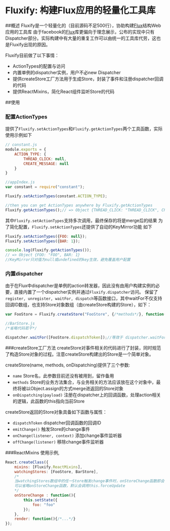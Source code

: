 Fluxify: 构建Flux应用的轻量化工具库
==================

##概述
Fluxify是一个轻量化的（目前源码不足500行），协助构建[Flux][Flux]结构Web应用的工具库
由于facebook的[Flux][Flux]库更偏向于理念展示，公布的实现中只有Dispatcher部分。实际构建中有大量的重复工作可以由统一的工具库代劳，这也是Fluxify出现的原因。

Fluxify目前做了以下事情：

* ActionTypes的配置与访问
* 内置单例的dispatcher实例，用户不必new Dispatcher
* 提供createStore工厂方法用于生成Store，封装了事件和注册dispatcher回调的代码
* 提供ReactMixins，简化React组件监听Store的代码

##使用
### 配置ActionTypes
提供了`Fluxify.setActionTypes`和`Fluxify.getActionTypes`两个工具函数，实际使用示例如下
```js
// constant.js
module.exports = {
    ACTION_TYPE: {
        THREAD_CLICK: null,
        CREATE_MESSAGE: null
    }
}

//appIndex.js
var constant = require("constant");

Fluxify.setActionTypes(constant.ACTION_TYPE);

//then you can get ActionTypes anywhere by Fluxify.getActionTypes
Fluxify.getActionTypes();// => Object {THREAD_CLICK: "THREAD_CLICK", CREATE_MESSAGE: "CREATE_MESSAGE"}


```
其中`Fluxify.setActionTypes`支持多次调用，最终保存的将是merge后的结果
为了简化配置，`Fluxify.setActionTypes`还提供了自动的KeyMirror功能
如下
```js
Fluxify.setActionTypes({FOO: null});
Fluxify.setActionTypes({BAR: 1});

console.log(Fluxify.getActionTypes());
// => Object {FOO: "FOO", BAR: 1}
//KeyMirror只对值为null或undefined的key生效，避免覆盖用户配置
```

### 内置dispatcher
由于在Flux中dispatcher是单例的action转发器，因此没有由用户构建实例的必要，直接内置了一个dispatcher实例并通过`Fluxify.dispatcher`访问。
保留了`register, unregister, waitFor, dispatch`等函数接口，其中waitFor不仅支持回调ID数组，也支持Store对象数组（由createStore构建的Store），如下：
```js
var FooStore = Fluxify.createStore("FooStore", {/*methods*/}, function(payload){});

//BarStore.js
/*省略代码若干*/

dispatcher.waitFor([FooStore.dispatchToken]);//等效于 dispatcher.waitFor([FooStore]);

```

###createStore工厂方法
createStore对事件相关的代码进行了封装，同时规范了构造Store对象的过程。注意createStore构建出的Store是一个简单对象。

createStore(name, methods, onDispatching)提供了三个参数:

* `name`  Store名，此参数目前还没有被用到，留作备用
* `methods` Store的业务方法集合，与业务相关的方法应该放在这个对象中，最终将被以Object.assign的方式merge进返回的Store对象
* `onDispatching(payload)`  注册在dispatcher上的回调函数，处理action相关的逻辑，此函数的this指向当前Store

createStore返回的Store对象具备如下函数与属性：

* `dispatchToken` dispatcher回调函数的回调ID
* `emitChange()`  触发Store的change事件
* `onChange(listener, context)`  添加change事件监听器
* `offChange(listener)`  移除change事件监听器

###ReactMixins
使用示例,
```js
React.createClass({
    mixins: [Fluxify.ReactMixins],
    watchingStores: [FooStore, BarStore],
    /*
    当watchingStores数组中的任一Store触发change事件时，onStoreChange函数即会被调用，this指向当前react组件。
    可以省略onStoreChange函数，默认会调用this.forceUpdate
    */
    onStoreChange : function(){
        this.setState({
            foo: "foo"
        });
    },
    render: function(){/*...*/}
});

```

[Flux]: https://github.com/facebook/flux
